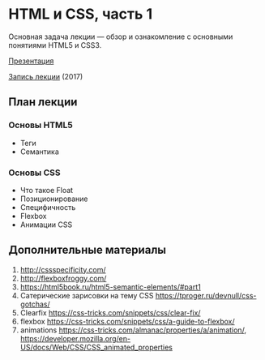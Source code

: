 # HTML и CSS, часть 1

Основная задача лекции — обзор и ознакомление с основными понятиями HTML5 и CSS3.

[Презентация](https://docs.google.com/presentation/d/1Jzpkig0w90L3zai8J8UPWdiMr5RqDhW_PSGeH2_m5Y4/edit?usp=sharing)

[Запись лекции](https://paralect.atlassian.net/wiki/x/jr48Bw) (2017)

## План лекции

### Основы HTML5

* Теги
* Семантика

### Основы CSS

* Что такое Float
* Позиционирование 
* Специфичность
* Flexbox
* Анимации CSS

## Дополнительные материалы

1. http://cssspecificity.com/
2. http://flexboxfroggy.com/
3. https://html5book.ru/html5-semantic-elements/#part1
4. Сатерические зарисовки на тему CSS https://tproger.ru/devnull/css-gotchas/
6. Clearfix https://css-tricks.com/snippets/css/clear-fix/
7. flexbox https://css-tricks.com/snippets/css/a-guide-to-flexbox/
8. animations https://css-tricks.com/almanac/properties/a/animation/, https://developer.mozilla.org/en-US/docs/Web/CSS/CSS_animated_properties